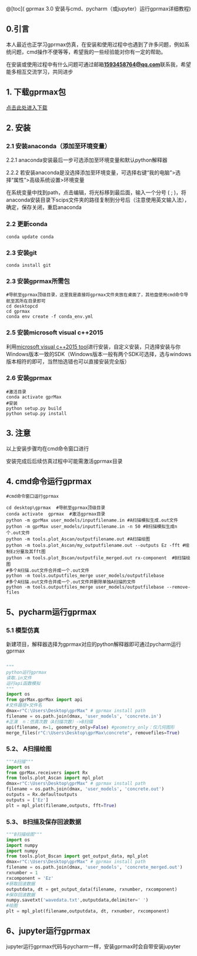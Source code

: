 @[toc]( gprmax 3.0 安装与cmd、pycharm（或jupyter）运行gprmax详细教程)

## 0.引言

本人最近也正学习gprmax仿真，在安装和使用过程中也遇到了许多问题，例如系统问题，cmd操作不便等等，希望我的一些经验能对你有一定的帮助。

在安装或使用过程中有什么问题可通过邮箱**1593458764@qq.com**联系我，希望能多相互交流学习，共同进步
## 1. 下载gprmax包

[点击此处进入下载](https://github.com/gprmax/gprMax)

## 2. 安装

### 2.1 安装anaconda（添加至环境变量）

 2.2.1 anaconda安装最后一步可选添加至环境变量和默认python解释器

 2.2.2  若安装anaconda是没选择添加至环境变量，可选择右键“我的电脑”>选择“属性”>高级系统设置>环境变量

在系统变量中找到path，点击编辑，将光标移到最后面，输入一个分号  ( ; )，将anaconda安装目录下scips文件夹的路径复制到分号后（注意使用英文输入法），确定，保存关闭，重启anaconda

### 2.2 更新conda

```cmd命令
conda update conda
```

### 2.3 安装git

```cmd命令
conda install git
```

### 2.3 安装gprmax所需包

```cmd命令
#导航至gprmax顶级目录，这里我是直接将gprmax文件夹放在桌面了，其他盘使用cmd命令导航至其所在目录即可
cd desktopcd
cd gprmax
conda env create -f conda_env.yml

```

### 2.5 安装microsoft visual c++2015

利用[microsoft visual c++2015 tool](http://download.microsoft.com/download/5/F/7/5F7ACAEB-8363-451F-9425-68A90F98B238/visualcppbuildtools_full.exe)进行安装，自定义安装，只选择安装与你Windows版本一致的SDK（Windows版本一般有两个SDK可选择，选与windows版本相符的即可，当然怕选错也可以直接安装完全版）

### 2.6 安装gprmax

```cmd命令
#激活目录
conda activate gprMax
#安装
python setup.py build
python setup.py install
```

## 3. 注意

以上安装步骤均在cmd命令窗口进行

安装完成后后续仿真过程中可能需激活gprmax目录


## 4. cmd命令运行gprmax
```cmd命令
#cmd命令窗口运行gprmax

cd desktop\gprmax  #导航至gprmax顶级目录
conda activate  gprmax  #激活gprmax目录
python -m gprMax user_models/inputfilename.in #A扫描模拟生成.out文件
python -m gprMax user_models/inputfilename.in -n 50 #B扫描模拟生成n个.out文件
python -m tools.plot_Ascan/outputfilename.out #A扫描绘图
python -m tools.plot_Ascan/my_outputfilename.out --outputs Ez -fft #绘制Ez分量及其fft图
python -m tools.plot_Bscan/outputfile_merged.out rx-component  #B扫描绘图
#多个A扫描.out文件合并成一个.out文件
python -m tools.outputfiles_merge user_models/outputfilebase
#多个A扫描.out文件合并成一个.out文件并删除单独A扫描的文件
python -m tools.outputfiles_merge user_models/outputfilebase --remove-files
```

## 5、pycharm运行gprmax
### 5.1 模型仿真
新建项目，解释器选择为gprmax对应的python解释器即可通过pycharm运行gprmax
```python

"""
python运行gprmax
读取.in文件
运行api函数模拟
"""
import os
from gprMax.gprMax import api
#文件路径+文件名
dmax=r"C:\Users\Desktop\gprMax" # gprmax install path
filename = os.path.join(dmax, 'user_models', 'concrete.in')
#正演  n：仿真次数（A扫描次数）->B扫描
api(filename, n=1, geometry_only=False) #geometry_only：仅几何图形
merge_files(r"C:\Users\Desktop\gprMax\concrete", removefiles=True)
```
### 5.2、 A扫描绘图
```python
"""A扫描"""
import os
from gprMax.receivers import Rx
from tools.plot_Ascan import mpl_plot
dmax=r"C:\Users\Desktop\gprMax" # gprmax install path
filename = os.path.join(dmax, 'user_models', 'concrete.out')
outputs = Rx.defaultoutputs
outputs = ['Ez']
plt = mpl_plot(filename,outputs, fft=True)
```



### 5.3、 B扫描及保存回波数据

```python
"""B扫描绘图"""
import os
import numpy
import numpy
from tools.plot_Bscan import get_output_data, mpl_plot
dmax=r"C:\Users\Desktop\gprMax" # gprmax install path
filename = os.path.join(dmax, 'user_models', 'concrete_merged.out')
rxnumber = 1
rxcomponent = 'Ez'
#获取回波数据
outputdata, dt = get_output_data(filename, rxnumber, rxcomponent)
#保存回波数据
numpy.savetxt('wavedata.txt',outputdata,delimiter=' ')
#绘图
plt = mpl_plot(filename,outputdata, dt, rxnumber, rxcomponent)
```
## 6、jupyter运行gprmax
jupyter运行gprmax代码与pycharm一样，安装gprmax时会自带安装jupyter